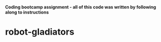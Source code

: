 **Coding bootcamp assignment - all of this code was written by following along to instructions**


# robot-gladiators
